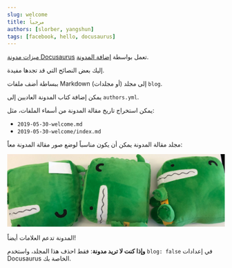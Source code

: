 ```yaml
---
slug: welcome
title: مرحباً
authors: [slorber, yangshun]
tags: [facebook, hello, docusaurus]
---
```


[ميزات مدونة Docusaurus](https://docusaurus.io/docs/blog) تعمل بواسطة [إضافة المدونة](https://docusaurus.io/docs/api/plugins/@docusaurus/plugin-content-blog).

إليك بعض النصائح التي قد تجدها مفيدة.

<!-- truncate -->

ببساطة أضف ملفات Markdown (أو مجلدات) إلى مجلد `blog`.

يمكن إضافة كتاب المدونة العاديين إلى `authors.yml`.

يمكن استخراج تاريخ مقالة المدونة من أسماء الملفات، مثل:

- `2019-05-30-welcome.md`
- `2019-05-30-welcome/index.md`

مجلد مقالة المدونة يمكن أن يكون مناسباً لوضع صور مقالة المدونة معاً:

![دمية Docusaurus](./docusaurus-plushie-banner.jpeg)

المدونة تدعم العلامات أيضاً!

**وإذا كنت لا تريد مدونة**: فقط احذف هذا المجلد، واستخدم `blog: false` في إعدادات Docusaurus الخاصة بك.
